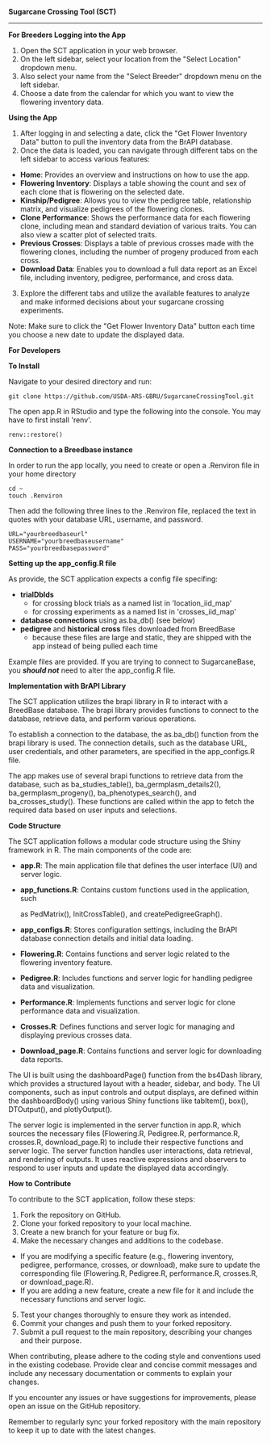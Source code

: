 
**Sugarcane Crossing Tool  (SCT)**

-----------------------------------

**For Breeders Logging into the App** 

1. Open the SCT application in your web browser. 
2. On the left sidebar, select your location from the "Select Location" dropdown menu. 
3. Also select your name from the "Select Breeder" dropdown menu on the left sidebar.
4. Choose a date from the calendar for which you want to view the flowering inventory data. 

**Using the App** 

1. After logging in and selecting a date, click the "Get Flower Inventory Data" button to pull the inventory data from the BrAPI database. 
1. Once the data is loaded, you can navigate through different tabs on the left sidebar to access various features: 
- **Home**: Provides an overview and instructions on how to use the app. 
- **Flowering Inventory**: Displays a table showing the count and sex of each clone that is flowering on the selected date. 
- **Kinship/Pedigree**: Allows you to view the pedigree table, relationship matrix, and visualize pedigrees of the flowering clones. 
- **Clone Performance**: Shows the performance data for each flowering clone, including mean and standard deviation of various traits. You can also view a scatter plot of selected traits. 
- **Previous Crosses**: Displays a table of previous crosses made with the flowering clones, including the number of progeny produced from each cross. 
- **Download Data**: Enables you to download a full data report as an Excel file, including inventory, pedigree, performance, and cross data. 
3. Explore the different tabs and utilize the available features to analyze and make informed decisions about your sugarcane crossing experiments. 

Note: Make sure to click the "Get Flower Inventory Data" button each time you choose a new date to update the displayed data. 

**For Developers** 

**To Install**

Navigate to your desired directory and run:

```
git clone https://github.com/USDA-ARS-GBRU/SugarcaneCrossingTool.git
```

The open app.R in RStudio and type the following into the console. You may have to first install 'renv'. 

```
renv::restore()
```



**Connection to a Breedbase instance**

In order to run the app locally, you need to create or open a .Renviron file in your home directory

```
cd ~
touch .Renviron
```

Then add the following three lines to the .Renviron file, replaced the text in quotes with your database URL, username, and password. 

```
URL="yourbreedbaseurl"
USERNAME="yourbreedbaseusername"
PASS="yourbreedbasepassword"
```
**Setting up the app_config.R file**

As provide, the SCT application expects a config file specifing:

- **trialDbIds**
  - for crossing block trials as a named list in 'location_iid_map'
  - for crossing experiments as a named list in 'crosses_iid_map'
- **database connections** using as.ba\_db() (see below)
- **pedigree** and **historical cross** files downloaded from BreedBase
  - because these files are large and static, they are shipped with the app instead of being pulled each time

Example files are provided. If you are trying to connect to SugarcaneBase, you ***should not*** need to alter the app_config.R file. 

**Implementation with BrAPI Library** 

The SCT application utilizes the brapi library in R to interact with a BreedBase database. The brapi library provides functions to connect to the database, retrieve data, and perform various operations. 

To establish a connection to the database, the as.ba\_db() function from the brapi library is used. The connection details, such as the database URL, user credentials, and other parameters, are specified in the app\_configs.R file. 

The app makes use of several brapi functions to retrieve data from the database, such as ba\_studies\_table(), ba\_germplasm\_details2(), ba\_germplasm\_progeny(), ba\_phenotypes\_search(), and ba\_crosses\_study(). These functions are called within the app to fetch the required data based on user inputs and selections. 

**Code Structure** 

The SCT application follows a modular code structure using the Shiny framework in R. The main components of the code are: 

- **app.R**: The main application file that defines the user interface (UI) and server logic. 
- **app\_functions.R**: Contains custom functions used in the application, such 

  as PedMatrix(), InitCrossTable(), and createPedigreeGraph(). 

- **app\_configs.R**: Stores configuration settings, including the BrAPI database connection details and initial data loading. 
- **Flowering.R**: Contains functions and server logic related to the flowering inventory feature. 
- **Pedigree.R**: Includes functions and server logic for handling pedigree data and visualization. 
- **Performance.R**: Implements functions and server logic for clone performance data and visualization. 
- **Crosses.R**: Defines functions and server logic for managing and displaying previous crosses data. 
- **Download\_page.R**: Contains functions and server logic for downloading data reports. 

The UI is built using the dashboardPage() function from the bs4Dash library, which provides a structured layout with a header, sidebar, and body. The UI components, such as input controls and output displays, are defined within the dashboardBody() using various Shiny functions like tabItem(), box(), DTOutput(), and plotlyOutput(). 

The server logic is implemented in the server function in app.R, which sources the necessary files (Flowering.R, Pedigree.R, performance.R, crosses.R, download\_page.R) to include their respective functions and server logic. The server function handles user interactions, data retrieval, and rendering of outputs. It uses reactive expressions and observers to respond to user inputs and update the displayed data accordingly. 

**How to Contribute** 

To contribute to the SCT application, follow these steps: 

1. Fork the repository on GitHub. 
1. Clone your forked repository to your local machine. 
1. Create a new branch for your feature or bug fix. 
1. Make the necessary changes and additions to the codebase.  
- If you are modifying a specific feature (e.g., flowering inventory, pedigree, performance, crosses, or download), make sure to update the corresponding file (Flowering.R, Pedigree.R, performance.R, crosses.R, or download\_page.R). 
- If you are adding a new feature, create a new file for it and include the necessary functions and server logic. 
5. Test your changes thoroughly to ensure they work as intended. 
5. Commit your changes and push them to your forked repository. 
5. Submit a pull request to the main repository, describing your changes and their purpose. 

When contributing, please adhere to the coding style and conventions used in the existing codebase. Provide clear and concise commit messages and include any necessary documentation or comments to explain your changes. 

If you encounter any issues or have suggestions for improvements, please open an issue on the GitHub repository. 

Remember to regularly sync your forked repository with the main repository to keep it up to date with the latest changes. 

